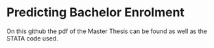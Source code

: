 # Predicting Bachelor Enrolment

On this github the pdf of the Master Thesis can be found as well as the STATA code used.
